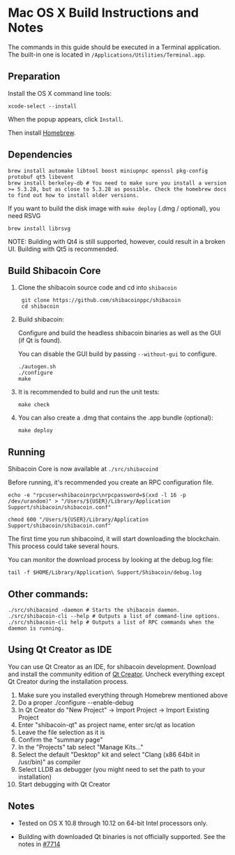 Mac OS X Build Instructions and Notes
====================================
The commands in this guide should be executed in a Terminal application.
The built-in one is located in `/Applications/Utilities/Terminal.app`.

Preparation
-----------
Install the OS X command line tools:

`xcode-select --install`

When the popup appears, click `Install`.

Then install [Homebrew](https://brew.sh).

Dependencies
----------------------

    brew install automake libtool boost miniupnpc openssl pkg-config protobuf qt5 libevent
    brew install berkeley-db # You need to make sure you install a version >= 5.3.28, but as close to 5.3.28 as possible. Check the homebrew docs to find out how to install older versions.

If you want to build the disk image with `make deploy` (.dmg / optional), you need RSVG

    brew install librsvg

NOTE: Building with Qt4 is still supported, however, could result in a broken UI. Building with Qt5 is recommended.

Build Shibacoin Core
------------------------

1. Clone the shibacoin source code and cd into `shibacoin`

        git clone https://github.com/shibacoinppc/shibacoin
        cd shibacoin

2.  Build shibacoin:

    Configure and build the headless shibacoin binaries as well as the GUI (if Qt is found).

    You can disable the GUI build by passing `--without-gui` to configure.

        ./autogen.sh
        ./configure
        make

3.  It is recommended to build and run the unit tests:

        make check

4.  You can also create a .dmg that contains the .app bundle (optional):

        make deploy

Running
-------

Shibacoin Core is now available at `./src/shibacoind`

Before running, it's recommended you create an RPC configuration file.

    echo -e "rpcuser=shibacoinrpc\nrpcpassword=$(xxd -l 16 -p /dev/urandom)" > "/Users/${USER}/Library/Application Support/shibacoin/shibacoin.conf"

    chmod 600 "/Users/${USER}/Library/Application Support/shibacoin/shibacoin.conf"

The first time you run shibacoind, it will start downloading the blockchain. This process could take several hours.

You can monitor the download process by looking at the debug.log file:

    tail -f $HOME/Library/Application\ Support/Shibacoin/debug.log

Other commands:
-------

    ./src/shibacoind -daemon # Starts the shibacoin daemon.
    ./src/shibacoin-cli --help # Outputs a list of command-line options.
    ./src/shibacoin-cli help # Outputs a list of RPC commands when the daemon is running.

Using Qt Creator as IDE
------------------------
You can use Qt Creator as an IDE, for shibacoin development.
Download and install the community edition of [Qt Creator](https://www.qt.io/download/).
Uncheck everything except Qt Creator during the installation process.

1. Make sure you installed everything through Homebrew mentioned above
2. Do a proper ./configure --enable-debug
3. In Qt Creator do "New Project" -> Import Project -> Import Existing Project
4. Enter "shibacoin-qt" as project name, enter src/qt as location
5. Leave the file selection as it is
6. Confirm the "summary page"
7. In the "Projects" tab select "Manage Kits..."
8. Select the default "Desktop" kit and select "Clang (x86 64bit in /usr/bin)" as compiler
9. Select LLDB as debugger (you might need to set the path to your installation)
10. Start debugging with Qt Creator

Notes
-----

* Tested on OS X 10.8 through 10.12 on 64-bit Intel processors only.

* Building with downloaded Qt binaries is not officially supported. See the notes in [#7714](https://github.com/shibacoinppc/shibacoin/issues/7714)
